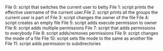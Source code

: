 File 0: script that switches the current user to betty
File 1: script prints the effective username of the current user.File 2: script prints all the groups the current user is part of
File 3: script changes the owner of the file
File 4: script creates an empty file
File 5: script adds execute permission to owner
File 6: script adds multiple permissions
File 7: script that adds permissions to everybody
File 8: script adds/removes permissions
File 9: script changes the mode of a file
File 10: script sets file mode to the same as another file
File 11: script adds permission to subdirectories
